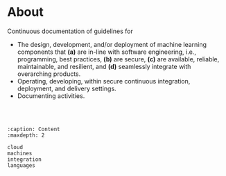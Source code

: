 # About

Continuous documentation of guidelines for

<ul class="disc">
  <li class="disc">The design, development, and/or deployment of machine learning components that <b>(a)</b> are in-line with software engineering, i.e., programming, best practices, <b>(b)</b> are secure, <b>(c)</b> are available, reliable, maintainable, and resilient, and <b>(d)</b> seamlessly integrate with overarching products.</li>
  <li class="disc">Operating, developing, within secure continuous integration, deployment, and delivery settings.</li>
  <li class="disc">Documenting activities.</li>
</ul>

<br>
<br>

```{toctree}
:caption: Content
:maxdepth: 2

cloud
machines
integration
languages
```

<br>
<br>
<br>
<br>

<br>
<br>
<br>
<br>
